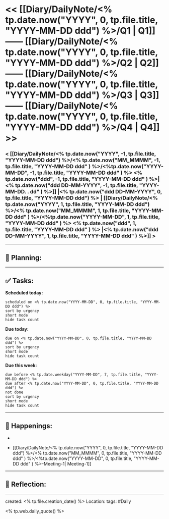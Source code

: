 
#       << [[Diary/DailyNote/<% tp.date.now("YYYY", 0, tp.file.title, "YYYY-MM-DD ddd") %>/Q1 | Q1]] —— [[Diary/DailyNote/<% tp.date.now("YYYY", 0, tp.file.title, "YYYY-MM-DD ddd") %>/Q2 | Q2]] —— [[Diary/DailyNote/<% tp.date.now("YYYY", 0, tp.file.title, "YYYY-MM-DD ddd") %>/Q3 | Q3]]  —— [[Diary/DailyNote/<% tp.date.now("YYYY", 0, tp.file.title, "YYYY-MM-DD ddd") %>/Q4 |   Q4]] >>

### < [[Diary/DailyNote/<% tp.date.now("YYYY", -1, tp.file.title, "YYYY-MM-DD ddd") %>/<% tp.date.now("MM_MMMM", -1, tp.file.title, "YYYY-MM-DD ddd" ) %>/<%tp.date.now("YYYY-MM-DD", -1, tp.file.title, "YYYY-MM-DD ddd" ) %> <% tp.date.now("ddd", -1, tp.file.title, "YYYY-MM-DD ddd" ) %>|<% tp.date.now("ddd DD-MM-YYYY", -1, tp.file.title, "YYYY-MM-DD.  .  dd" ) %>]] |<% tp.date.now("ddd DD-MM-YYYY", 0, tp.file.title, "YYYY-MM-DD ddd") %> | [[Diary/DailyNote/<% tp.date.now("YYYY", 1, tp.file.title, "YYYY-MM-DD ddd") %>/<% tp.date.now("MM_MMMM", 1, tp.file.title, "YYYY-MM-DD ddd" ) %>/<%tp.date.now("YYYY-MM-DD", 1, tp.file.title, "YYYY-MM-DD ddd" ) %> <% tp.date.now("ddd", 1, tp.file.title, "YYYY-MM-DD ddd" ) %> |<% tp.date.now("ddd DD-MM-YYYY", 1, tp.file.title, "YYYY-MM-DD ddd" ) %>]] >

---
## 📝 Planning:


---
## ✅ Tasks:

**Scheduled today:**
```tasks  
scheduled on <% tp.date.now("YYYY-MM-DD", 0, tp.file.title, "YYYY-MM-DD ddd") %>
sort by urgency
short mode
hide task count
```
**Due today:**
```tasks  
due on <% tp.date.now("YYYY-MM-DD", 0, tp.file.title, "YYYY-MM-DD ddd") %>
sort by urgency
short mode
hide task count
```
**Due this week:**
```tasks  
due before <% tp.date.weekday("YYYY-MM-DD", 7, tp.file.title, "YYYY-MM-DD ddd") %>
due after <% tp.date.now("YYYY-MM-DD", 0, tp.file.title, "YYYY-MM-DD ddd") %>
not done
sort by urgency
short mode
hide task count
```
---
## 💼 Happenings:
- 

- [[Diary/DailyNote/<% tp.date.now("YYYY", 0, tp.file.title, "YYYY-MM-DD ddd") %>/<% tp.date.now("MM_MMMM", 0, tp.file.title, "YYYY-MM-DD ddd" ) %>/<%tp.date.now("YYYY-MM-DD", 0, tp.file.title, "YYYY-MM-DD ddd" ) %>-Meeting-1| Meeting-1]]

---
## 💭 Reflection:


---
created: <% tp.file.creation_date() %>
Location: 
tags: #Daily

<% tp.web.daily_quote() %> 